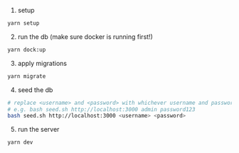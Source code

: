 1. setup

```bash
yarn setup
```

2. run the db (make sure docker is running first!)

```bash
yarn dock:up
```

3. apply migrations

```bash
yarn migrate
```

4. seed the db

```bash
# replace <username> and <password> with whichever username and password you are using in the .env file
# e.g. bash seed.sh http://localhost:3000 admin password123
bash seed.sh http://localhost:3000 <username> <password>
```

5. run the server

```bash
yarn dev
```

